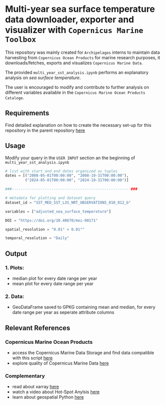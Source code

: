 # Multi-year sea surface temperature data downloader, exporter and visualizer with `Copernicus Marine Toolbox`

This repository was mainly created for `Archipelagos` interns to maintain data harvesting from `Copernicus Ocean Products` for marine research purposes, it downloads/fetches, exports and visualizes `Copernicus Marine Data`.

The provided `multi_year_sst_analysis.ipynb` performs an explanatory analysis on *sea surface temperature*.

The user is encouraged to modify and contribute to further analysis on different variables available in the `Copernicus Marine Ocean Products Cataloge`.

## Requirements

Find detailed explanation on how to create the necessary set-up for this repository in the parent repository [here](https://github.com/moritzm99/hot-cold-spot-analysis-cm)

## Usage

Modify your query in the `USER INPUT` section an the beginning of `multi_year_sst_analysis.ipynb` 

```Python
# list with start and end dates organized as tuples
dates = [("2008-05-01T00:00:00", "2008-10-31T00:00:00"), 
         ("2024-05-01T00:00:00", "2024-10-31T00:00:00")]

###------------------------------------------------------###

# metadata for plotting and dataset query
dataset_id = "SST_MED_SST_L3S_NRT_OBSERVATIONS_010_012_b"

variables = ["adjusted_sea_surface_temperature"]

DOI = "https://doi.org/10.48670/moi-00171"

spatial_resolution = "0.01° × 0.01°"

temporal_resolution = "Daily"
```

## Output

### 1. Plots:
         
- median plot for every date range per year
- mean plot for every date range per year

### 2. Data:
- GeoDataFrame saved to GPKG containing mean and median,
  for every date range per year as seperate attribute columns

## Relevant References

### Copernicus Marine Ocean Products

- access the Copernicus Marine Data Storage and find data compatible with this script [here](https://data.marine.copernicus.eu/products)
- explore quality of Copernicus Marine Data [here](https://pqd.mercator-ocean.fr/?pk_vid=161106812679b150)

### Complementary 

- read about xarray [here](https://docs.xarray.dev/en/stable/getting-started-guide/installing.html)
- watch a video about Hot-Spot Anylsis [here](https://www.youtube.com/watch?v=sjLyJW95fHM)
- learn about geospatial Python [here](https://geog-312.gishub.org)

